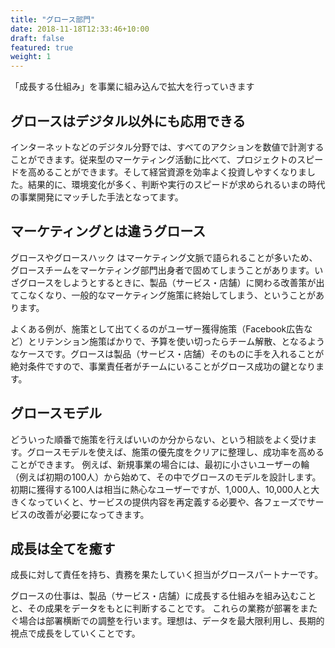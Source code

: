 ```yaml
---
title: "グロース部門"
date: 2018-11-18T12:33:46+10:00
draft: false
featured: true
weight: 1
---
```



「成長する仕組み」を事業に組み込んで拡大を行っていきます

## グロースはデジタル以外にも応用できる
インターネットなどのデジタル分野では、すべてのアクションを数値で計測することができます。従来型のマーケティング活動に比べて、プロジェクトのスピードを高めることができます。そして経営資源を効率よく投資しやすくなりました。結果的に、環境変化が多く、判断や実行のスピードが求められるいまの時代の事業開発にマッチした手法となってます。

## マーケティングとは違うグロース
グロースやグロースハック はマーケティング文脈で語られることが多いため、グロースチームをマーケティング部門出身者で固めてしまうことがあります。いざグロースをしようとするときに、製品（サービス・店舗）に関わる改善策が出てこなくなり、一般的なマーケティング施策に終始してしまう、ということがあります。

よくある例が、施策として出てくるのがユーザー獲得施策（Facebook広告など）とリテンション施策ばかりで、予算を使い切ったらチーム解散、となるようなケースです。グロースは製品（サービス・店舗）そのものに手を入れることが絶対条件ですので、事業責任者がチームにいることがグロース成功の鍵となります。

## グロースモデル
どういった順番で施策を行えばいいのか分からない、という相談をよく受けます。グロースモデルを使えば、施策の優先度をクリアに整理し、成功率を高めることができます。
例えば、新規事業の場合には、最初に小さいユーザーの輪（例えば初期の100人）から始めて、その中でグロースのモデルを設計します。
初期に獲得する100人は相当に熱心なユーザーですが、1,000人、10,000人と大きくなっていくと、サービスの提供内容を再定義する必要や、各フェーズでサービスの改善が必要になってきます。


## 成長は全てを癒す
成長に対して責任を持ち、責務を果たしていく担当がグロースパートナーです。

グロースの仕事は、製品（サービス・店舗）に成長する仕組みを組み込むことと、その成果をデータをもとに判断することです。
これらの業務が部署をまたぐ場合は部署横断での調整を行います。理想は、データを最大限利用し、長期的視点で成長をしていくことです。
